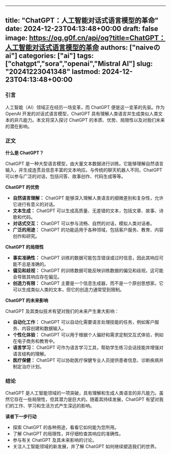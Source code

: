 
---
title: "ChatGPT：人工智能对话式语言模型的革命"
date: 2024-12-23T04:13:48+00:00
draft: false
image: https://og.g0f.cn/api/og?title=ChatGPT：人工智能对话式语言模型的革命
authors: ["naiveのai"]
categories: ["ai"]
tags: ["chatgpt","sora","openai","Mistral AI"]
slug: "20241223041348"
lastmod: 2024-12-23T04:13:48+00:00
---
### 引言

人工智能（AI）领域正在经历一场变革，而 ChatGPT 便是这一变革的先驱。作为 OpenAI 开发的对话式语言模型，ChatGPT 具有理解人类语言并生成类似人类文本的非凡能力。本文将深入探讨 ChatGPT 的本质、优势、局限性以及对我们未来的潜在影响。

### 正文

**什么是 ChatGPT？**

ChatGPT 是一种大型语言模型，由大量文本数据进行训练。它能够理解自然语言输入，并生成连贯且信息丰富的文本响应。与传统的聊天机器人不同，ChatGPT 可以参与广泛的对话，包括问答、故事创作、代码生成等等。

**ChatGPT 的优势**

* **自然语言理解：** ChatGPT 能够深入理解人类语言的细微差别和复杂性，允许它进行有意义的对话。
* **文本生成：** ChatGPT 可以生成高质量、无差错的文本，包括文章、故事、诗歌和代码。
* **对话式交互：** ChatGPT 可以参与流畅、自然的对话，模拟人类对话者。
* **广泛的用途：** ChatGPT 的功能适用于各种领域，包括客户服务、教育、内容创作和研究。

**ChatGPT 的局限性**

* **事实准确性：** ChatGPT 训练的数据可能包含错误或过时信息，因此其响应可能不总是准确的。
* **偏见和歧视：** ChatGPT 的训练数据可能反映训练数据的偏见和歧视，这可能会导致其响应存在偏见。
* **创造力有限：** ChatGPT 主要是一个信息生成器，而不是一个原创思想家。它可以生成类似人类的文本，但它的创造力通常受到限制。

**ChatGPT 的未来影响**

ChatGPT 及其类似技术有望对我们的未来产生重大影响：

* **自动化工作：** ChatGPT 可以自动化需要语言处理技能的任务，例如客户服务、内容创建和数据输入。
* **个性化体验：** ChatGPT 可以用于根据个人偏好和需求定制交互式体验，例如在电子商务和教育中。
* **语言学习：** ChatGPT 可作为语言学习工具，帮助学生练习会话技能并增强对语言结构的理解。
* **医疗保健：** ChatGPT 可以协助医疗保健专业人员提供患者信息、诊断疾病并制定治疗计划。

### 结论

ChatGPT 是人工智能领域的一项突破，具有理解和生成人类语言的非凡能力。虽然它存在一些局限性，但其潜力是巨大的。随着其持续发展，ChatGPT 有望对我们的工作、学习和生活方式产生深远的影响。

**读者下一步行动**

* 探索 ChatGPT 的各种用途，看看它如何能为您所用。
* 了解 ChatGPT 的局限性，并仔细检查其响应的准确性。
* 参与有关 ChatGPT 及其未来影响的讨论。
* 关注人工智能领域的新发展，并了解 ChatGPT 如何继续塑造我们的世界。